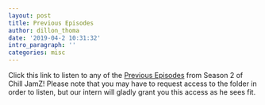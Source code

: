 ```yaml
---
layout: post
title: Previous Episodes
author: dillon_thoma
date: '2019-04-2 10:31:32'
intro_paragraph: ''
categories: misc
---
```

Click this link to listen to any of the [Previous Episodes](https://drive.google.com/drive/u/0/folders/1l4GZHILUEo5eJDtXZwirv66oL9aFBZSJ)
from Season 2 of Chill JamZ! Please note that you may have to request access to
the folder in order to listen, but our intern will gladly grant you this access
as he sees fit.

